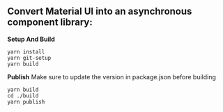 ## Convert Material UI into an asynchronous component library:

**Setup And Build**
```
yarn install
yarn git-setup
yarn build
```

**Publish**
Make sure to update the version in package.json before building
```
yarn build
cd ./build
yarn publish
```
